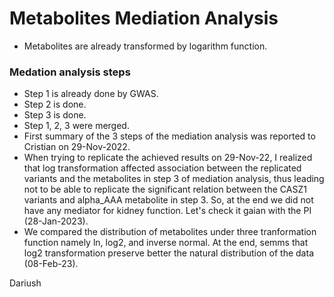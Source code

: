 # Metabolites Mediation Analysis

- Metabolites are already transformed by logarithm function.

### Medation analysis steps
- Step 1 is already done by GWAS.
- Step 2 is done.
- Step 3 is done.
- Step 1, 2, 3 were merged.
- First summary of the 3 steps of the mediation analysis was reported to Cristian on 29-Nov-2022.
- When trying to replicate the achieved results on 29-Nov-22, I realized that log transformation affected association between the replicated variants and the metabolites in step 3 of mediation analysis, thus leading not to be able to replicate the significant relation between the CASZ1 variants and alpha_AAA metabolite in step 3. So, at the end we did not have any mediator for kidney function. Let's check it gaian with the PI (28-Jan-2023).
- We compared the distribution of metabolites under three tranformation function namely ln, log2, and inverse normal. At the end, semms that log2 transformation preserve better the natural distribution of the data (08-Feb-23).

Dariush
